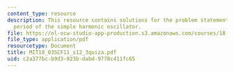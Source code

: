 ```yaml
---
content_type: resource
description: This resource contains solutions for the problem statements related to
  period of the simple harmonic oscillator.
file: https://ol-ocw-studio-app-production.s3.amazonaws.com/courses/18-03sc-differential-equations-fall-2011/c2a377bcb9d3923bdabd9778c411fc65_MIT18_03SCF11_s12_3quiza.pdf
file_type: application/pdf
resourcetype: Document
title: MIT18_03SCF11_s12_3quiza.pdf
uid: c2a377bc-b9d3-923b-dabd-9778c411fc65
---
```

